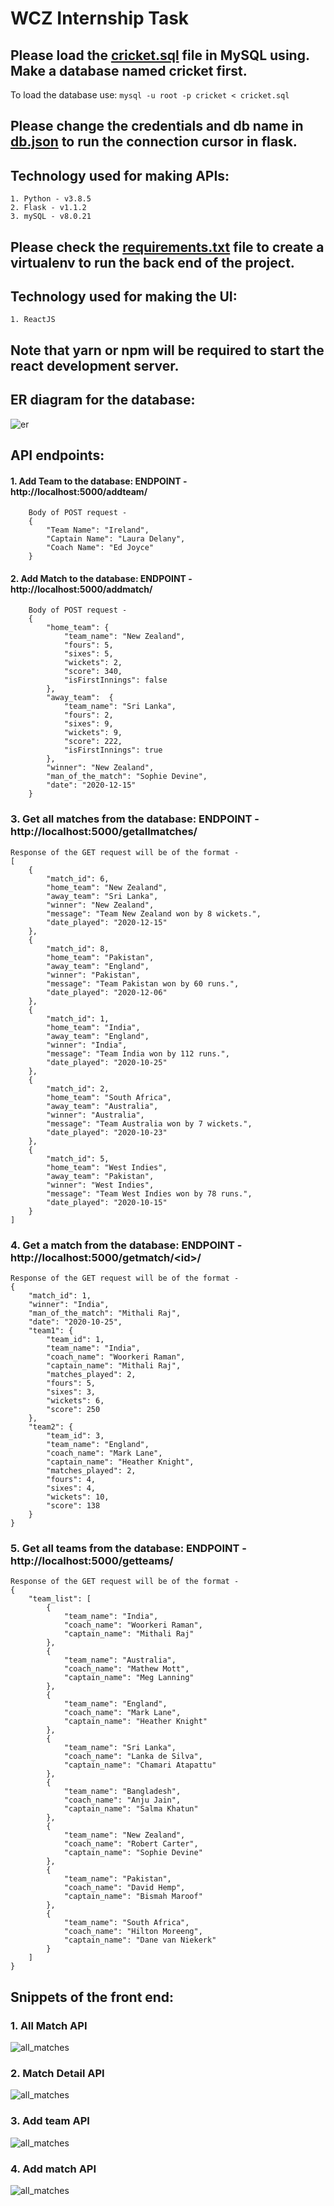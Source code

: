 # WCZ Internship Task

## Please load the [cricket.sql](./cricket.sql) file in MySQL using. Make a database named cricket first.

To load the database use:
`
mysql -u root -p cricket < cricket.sql
`

## Please change the credentials and db name in [db.json](./apis/db.json) to run the connection cursor in flask.


## Technology used for making APIs:

    1. Python - v3.8.5
    2. Flask - v1.1.2
    3. mySQL - v8.0.21

## Please check the [requirements.txt](./requirements.txt) file to create a virtualenv to run the back end of the project.

## Technology used for making the UI:

    1. ReactJS

## Note that yarn or npm will be required to start the react development server.


## ER diagram for the database:

<img src="./screenshots/er.png" alt="er"></img>

## API endpoints:

#### 1. Add Team to the database: ENDPOINT - http://localhost:5000/addteam/
        Body of POST request - 
        {
            "Team Name": "Ireland",
            "Captain Name": "Laura Delany",
            "Coach Name": "Ed Joyce"
        }

#### 2. Add Match to the database: ENDPOINT - http://localhost:5000/addmatch/

        Body of POST request - 
        {
            "home_team": {
                "team_name": "New Zealand",
                "fours": 5,
                "sixes": 5,
                "wickets": 2,
                "score": 340,
                "isFirstInnings": false
            },
            "away_team":  {
                "team_name": "Sri Lanka",
                "fours": 2,
                "sixes": 9,
                "wickets": 9,
                "score": 222,
                "isFirstInnings": true
            },
            "winner": "New Zealand",
            "man_of_the_match": "Sophie Devine",
            "date": "2020-12-15"
        }

### 3. Get all matches from the database: ENDPOINT - http://localhost:5000/getallmatches/

    Response of the GET request will be of the format - 
    [
        {
            "match_id": 6,
            "home_team": "New Zealand",
            "away_team": "Sri Lanka",
            "winner": "New Zealand",
            "message": "Team New Zealand won by 8 wickets.",
            "date_played": "2020-12-15"
        },
        {
            "match_id": 8,
            "home_team": "Pakistan",
            "away_team": "England",
            "winner": "Pakistan",
            "message": "Team Pakistan won by 60 runs.",
            "date_played": "2020-12-06"
        },
        {
            "match_id": 1,
            "home_team": "India",
            "away_team": "England",
            "winner": "India",
            "message": "Team India won by 112 runs.",
            "date_played": "2020-10-25"
        },
        {
            "match_id": 2,
            "home_team": "South Africa",
            "away_team": "Australia",
            "winner": "Australia",
            "message": "Team Australia won by 7 wickets.",
            "date_played": "2020-10-23"
        },
        {
            "match_id": 5,
            "home_team": "West Indies",
            "away_team": "Pakistan",
            "winner": "West Indies",
            "message": "Team West Indies won by 78 runs.",
            "date_played": "2020-10-15"
        }
    ]
            
### 4. Get a match from the database: ENDPOINT - http://localhost:5000/getmatch/<id\>/

    Response of the GET request will be of the format - 
    {
        "match_id": 1,
        "winner": "India",
        "man_of_the_match": "Mithali Raj",
        "date": "2020-10-25",
        "team1": {
            "team_id": 1,
            "team_name": "India",
            "coach_name": "Woorkeri Raman",
            "captain_name": "Mithali Raj",
            "matches_played": 2,
            "fours": 5,
            "sixes": 3,
            "wickets": 6,
            "score": 250
        },
        "team2": {
            "team_id": 3,
            "team_name": "England",
            "coach_name": "Mark Lane",
            "captain_name": "Heather Knight",
            "matches_played": 2,
            "fours": 4,
            "sixes": 4,
            "wickets": 10,
            "score": 138
        }
    }

### 5. Get all teams from the database: ENDPOINT - http://localhost:5000/getteams/  

    Response of the GET request will be of the format - 
    {
        "team_list": [
            {
                "team_name": "India",
                "coach_name": "Woorkeri Raman",
                "captain_name": "Mithali Raj"
            },
            {
                "team_name": "Australia",
                "coach_name": "Mathew Mott",
                "captain_name": "Meg Lanning"
            },
            {
                "team_name": "England",
                "coach_name": "Mark Lane",
                "captain_name": "Heather Knight"
            },
            {
                "team_name": "Sri Lanka",
                "coach_name": "Lanka de Silva",
                "captain_name": "Chamari Atapattu"
            },
            {
                "team_name": "Bangladesh",
                "coach_name": "Anju Jain",
                "captain_name": "Salma Khatun"
            },
            {
                "team_name": "New Zealand",
                "coach_name": "Robert Carter",
                "captain_name": "Sophie Devine"
            },
            {
                "team_name": "Pakistan",
                "coach_name": "David Hemp",
                "captain_name": "Bismah Maroof"
            },
            {
                "team_name": "South Africa",
                "coach_name": "Hilton Moreeng",
                "captain_name": "Dane van Niekerk"
            }
        ]
    }

## Snippets of the front end: 

### 1. All Match API
<img src="./screenshots/1.png" alt="all_matches"></img>

### 2. Match Detail API
<img src="./screenshots/2.png" alt="all_matches"></img>

### 3. Add team API
<img src="./screenshots/3.png" alt="all_matches"></img>

### 4. Add match API
<img src="./screenshots/4.png" alt="all_matches"></img>